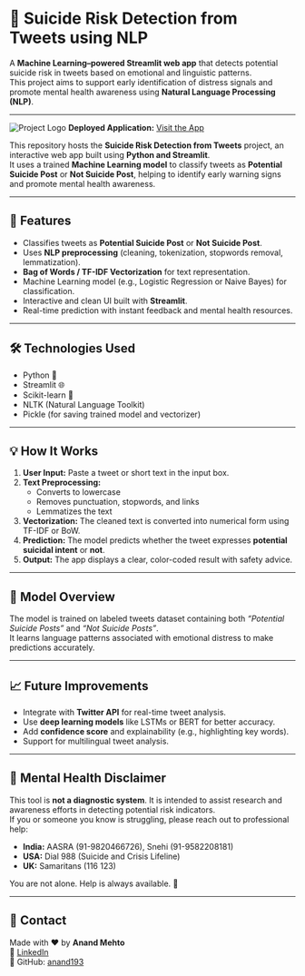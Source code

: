 # 💬 Suicide Risk Detection from Tweets using NLP

A **Machine Learning–powered Streamlit web app** that detects potential suicide risk in tweets based on emotional and linguistic patterns.  
This project aims to support early identification of distress signals and promote mental health awareness using **Natural Language Processing (NLP)**.

---

![Project Logo](https://img.shields.io/badge/Streamlit-Deployed-green)
**Deployed Application:** [Visit the App](https://suicide-risk-detection-from-tweets-using-nlp-cfwhect59jva9pmv6.streamlit.app/)

This repository hosts the **Suicide Risk Detection from Tweets** project, an interactive web app built using **Python and Streamlit**.  
It uses a trained **Machine Learning model** to classify tweets as **Potential Suicide Post** or **Not Suicide Post**, helping to identify early warning signs and promote mental health awareness.

---

## 🚀 Features

- Classifies tweets as **Potential Suicide Post** or **Not Suicide Post**.  
- Uses **NLP preprocessing** (cleaning, tokenization, stopwords removal, lemmatization).  
- **Bag of Words / TF-IDF Vectorization** for text representation.  
- Machine Learning model (e.g., Logistic Regression or Naive Bayes) for classification.  
- Interactive and clean UI built with **Streamlit**.  
- Real-time prediction with instant feedback and mental health resources.

---

## 🛠️ Technologies Used

- Python 🐍  
- Streamlit 🌐  
- Scikit-learn 🤖  
- NLTK (Natural Language Toolkit)  
- Pickle (for saving trained model and vectorizer)

---

## 💡 How It Works

1. **User Input:** Paste a tweet or short text in the input box.  
2. **Text Preprocessing:**  
   - Converts to lowercase  
   - Removes punctuation, stopwords, and links  
   - Lemmatizes the text  
3. **Vectorization:** The cleaned text is converted into numerical form using TF-IDF or BoW.  
4. **Prediction:** The model predicts whether the tweet expresses **potential suicidal intent** or **not**.  
5. **Output:** The app displays a clear, color-coded result with safety advice.  

---

## 🧠 Model Overview

The model is trained on labeled tweets dataset containing both *“Potential Suicide Posts”* and *“Not Suicide Posts”*.  
It learns language patterns associated with emotional distress to make predictions accurately.

---

## 📈 Future Improvements
- Integrate with **Twitter API** for real-time tweet analysis.  
- Use **deep learning models** like LSTMs or BERT for better accuracy.  
- Add **confidence score** and explainability (e.g., highlighting key words).  
- Support for multilingual tweet analysis.  

---

## 🧡 Mental Health Disclaimer

This tool is **not a diagnostic system**. It is intended to assist research and awareness efforts in detecting potential risk indicators.  
If you or someone you know is struggling, please reach out to professional help:

- **India:** AASRA (91-9820466726), Snehi (91-9582208181)  
- **USA:** Dial 988 (Suicide and Crisis Lifeline)  
- **UK:** Samaritans (116 123)  

You are not alone. Help is always available. 💛

---

## 📧 Contact

Made with ❤️ by **Anand Mehto**  
🔗 [LinkedIn](https://www.linkedin.com/in/anandmehto)  
📂 GitHub: [anand193](https://github.com/anand193)
